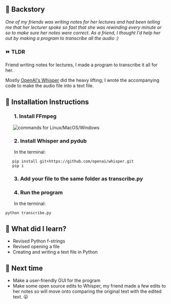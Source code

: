 ## :book: Backstory  
*One of my friends was writing notes for her lectures and had been telling me that her lecturer spoke so fast that she was rewinding every minute or so to make sure her notes were correct.  As a friend, I thought I'd help her out by making a program to transcribe all the audio :)* 

###  :fast_forward:  TLDR
Friend writing notes for lectures, I made a program to transcribe it all for her.

Mostly [OpenAI's Whisper](https://openai.com/blog/whisper/) did the heavy lifting;  I wrote the accompanying code to make the audio file into a text file. 

## :electric_plug: Installation Instructions 

### &nbsp;&nbsp;&nbsp;&nbsp;&nbsp;&nbsp; 1. Install FFmpeg


&nbsp;&nbsp;&nbsp;&nbsp;&nbsp;&nbsp;![commands for Linux/MacOS/Windows](https://i.imgur.com/AETpOdt.png)

### &nbsp;&nbsp;&nbsp;&nbsp;&nbsp;&nbsp; 2. Install Whisper and pydub
&nbsp;&nbsp;&nbsp;&nbsp;&nbsp;&nbsp; In the terminal: 

       pip install git+https://github.com/openai/whisper.git
       pip i

### &nbsp;&nbsp;&nbsp;&nbsp;&nbsp;&nbsp; 3. Add your file to the same folder as transcribe.py


### &nbsp;&nbsp;&nbsp;&nbsp;&nbsp;&nbsp; 4. Run the program

&nbsp;&nbsp;&nbsp;&nbsp;&nbsp;&nbsp; In the terminal: 

    python transcribe.py

## :raising_hand: What did I learn? 
- Revised Python f-strings
- Revised opening a file 
- Creating and writing a text file in Python

## :information_desk_person: Next time 
- Make a user-friendly GUI for the program
- Make some open source edits to Whisper, my friend made a few edits to her notes so will move onto comparing the original text with the edited text. :open_mouth:
